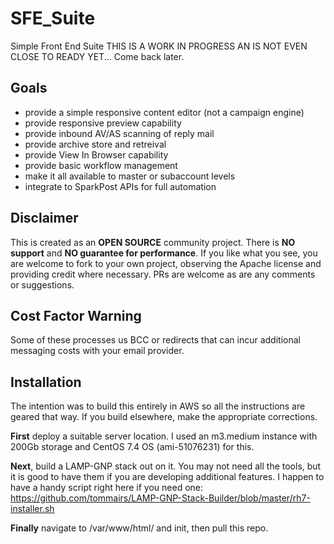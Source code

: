 # SFE_Suite
Simple Front End Suite
THIS IS A WORK IN PROGRESS AN IS NOT EVEN CLOSE TO READY YET... Come back later.


## Goals
 - provide a simple responsive content editor (not a campaign engine)
 - provide responsive preview capability
 - provide inbound AV/AS scanning of reply mail
 - provide archive store and retreival
 - provide View In Browser capability
 - provide basic workflow management 
 - make it all available to master or subaccount levels
 - integrate to SparkPost APIs for full automation

## Disclaimer
This is created as an **OPEN SOURCE** community project.  There is **NO support** and **NO guarantee for performance**.  If you like what you see, you are welcome to fork to your own project, observing the Apache license and providing credit where necessary. PRs are welcome as are any comments or suggestions. 

## Cost Factor Warning
Some of these processes us BCC or redirects that can incur additional messaging costs with your email provider.

## Installation
The intention was to build this entirely in AWS so all the instructions are geared that way. If you build elsewhere, make the appropriate corrections.

**First** deploy a suitable server location.  I used an m3.medium instance with 200Gb storage and CentOS 7.4 OS (ami-51076231) for this. 

**Next**, build a LAMP-GNP stack out on it.  You may not need all the tools, but it is good to have them if you are developing additional features. I happen to have a handy script right here if you need one: https://github.com/tommairs/LAMP-GNP-Stack-Builder/blob/master/rh7-installer.sh

**Finally** navigate to /var/www/html/ and init, then pull this repo.


